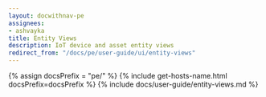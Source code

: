 ```yaml
---
layout: docwithnav-pe
assignees:
- ashvayka
title: Entity Views
description: IoT device and asset entity views
redirect_from: "/docs/pe/user-guide/ui/entity-views"
---
```


{% assign docsPrefix = "pe/" %}
{% include get-hosts-name.html docsPrefix=docsPrefix %}
{% include docs/user-guide/entity-views.md %}